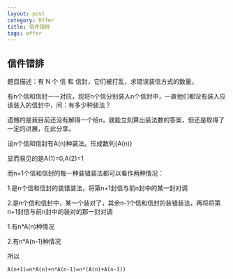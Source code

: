 ```yaml
---
layout: post
category: Offer
title: 信件错排
tags: offer
---
```


## 信件错排
题目描述：有 N 个 信 和 信封，它们被打乱，求错误装信方式的数量。

有n个信和信封一一对应，现将n个信分别装入n个信封中，一直他们都没有装入应该装入的信封中，问：有多少种装法？

遗憾的是我目前还没有解得一个给n，就能立刻算出装法数的答案，但还是取得了一定的进展，在此分享。

设n个信和信封有A(n)种装法。形成数列{A(n)}

显而易见的是A(1)=0,A(2)=1

而n+1个信和信封的每一种装错装法都可以看作两种情况：

1.是n个信和信封的装错装法，将第n+1封信与前n封中的某一封对调

2.是n个信和信封中，某一个装对了，其余n-1个信和信封的装错装法，再将将第n+1封信与前n封中的装对的那一封对调

1.有n*A(n)种情况

2.有n*A(n-1)种情况

所以

    A(n+1)=n*A(n)+n*A(n-1)=n*(A(n)+A(n-1))

